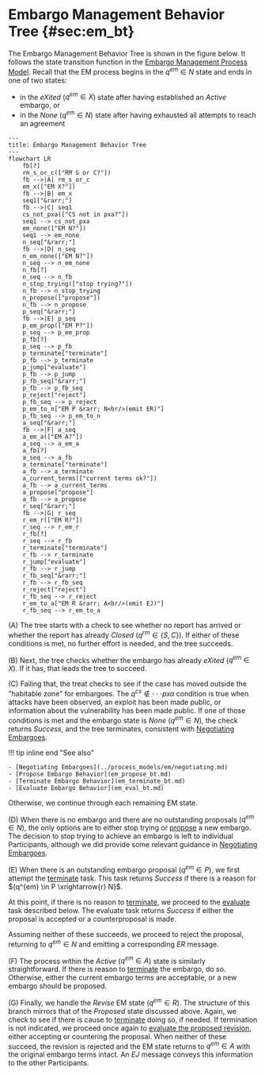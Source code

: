 # Embargo Management Behavior Tree {#sec:em_bt}

The Embargo Management Behavior Tree is shown in the figure below.
It follows the state transition function in the
[Embargo Management Process Model](../process_models/em/index.md#em-state-transitions).
Recall that the EM process begins in the $q^{em} \in N$ state and ends in one of two states:

- in the *eXited* ($q^{em} \in X$) state after having established an
    *Active* embargo, or
- in the *None* ($q^{em} \in N$) state after having exhausted all
    attempts to reach an agreement

```mermaid
---
title: Embargo Management Behavior Tree
---
flowchart LR
    fb[?]
    rm_s_or_c(["RM S or C?"])
    fb -->|A| rm_s_or_c
    em_x(["EM X?"])
    fb -->|B| em_x
    seq1["&rarr;"]
    fb -->|C| seq1
    cs_not_pxa(["CS not in pxa?"])
    seq1 --> cs_not_pxa
    em_none(["EM N?"])
    seq1 --> em_none
    n_seq["&rarr;"]
    fb -->|D| n_seq
    n_em_none(["EM N?"])
    n_seq --> n_em_none
    n_fb[?]
    n_seq --> n_fb
    n_stop_trying(["stop trying?"])
    n_fb --> n_stop_trying
    n_propose(["propose"])
    n_fb --> n_propose
    p_seq["&rarr;"]
    fb -->|E| p_seq
    p_em_prop(["EM P?"])
    p_seq --> p_em_prop
    p_fb[?]
    p_seq --> p_fb
    p_terminate["terminate"]
    p_fb --> p_terminate
    p_jump["evaluate"]
    p_fb --> p_jump
    p_fb_seq["&rarr;"]
    p_fb --> p_fb_seq
    p_reject["reject"]
    p_fb_seq --> p_reject
    p_em_to_n["EM P &rarr; N<br/>(emit ER)"]
    p_fb_seq --> p_em_to_n
    a_seq["&rarr;"]
    fb -->|F| a_seq
    a_em_a(["EM A?"])
    a_seq --> a_em_a
    a_fb[?]
    a_seq --> a_fb
    a_terminate["terminate"]
    a_fb --> a_terminate
    a_current_terms(["current terms ok?"])
    a_fb --> a_current_terms
    a_propose["propose"]
    a_fb --> a_propose
    r_seq["&rarr;"]
    fb -->|G| r_seq
    r_em_r(["EM R?"])
    r_seq --> r_em_r
    r_fb[?]
    r_seq --> r_fb
    r_terminate["terminate"]
    r_fb --> r_terminate
    r_jump["evaluate"]
    r_fb --> r_jump
    r_fb_seq["&rarr;"]
    r_fb --> r_fb_seq
    r_reject["reject"]
    r_fb_seq --> r_reject
    r_em_to_a["EM R &rarr; A<br/>(emit EJ)"]
    r_fb_seq --> r_em_to_a
```

(A) The tree starts with a check to see whether no report has arrived or
whether the report has already *Closed* ($q^{rm} \in \{S{,}C\}$). If
either of these conditions is met, no further effort is needed, and the
tree succeeds.

(B) Next, the tree checks whether the embargo has already
*eXited* ($q^{em} \in X$). If it has, that leads the tree to succeed.

(C) Failing that, the treat checks to see if the case has moved outside the
"habitable zone" for embargoes. The ${q^{cs}\not\in\cdot\cdot\cdot pxa}$
condition is true when attacks have been observed, an exploit has been
made public, or information about the vulnerability has been made
public. If one of those conditions is met and the embargo state is
*None* ($q^{em} \in N$), the check returns *Success*, and the tree
terminates, consistent with
[Negotiating Embargoes](../process_models/em/negotiating.md).

!!! tip inline end "See also"

    - [Negotiating Embargoes](../process_models/em/negotiating.md)
    - [Propose Embargo Behavior](em_propose_bt.md)
    - [Terminate Embargo Behavior](em_terminate_bt.md)
    - [Evaluate Embargo Behavior](em_eval_bt.md)

Otherwise, we continue through each remaining EM state.

(D) When there is no embargo and there are no outstanding proposals ($q^{em} \in N$), the only options are to
either stop trying or [propose](em_propose_bt.md) a new embargo.
The decision to stop trying to achieve an embargo is left to individual Participants, although we did provide some relevant guidance in
[Negotiating Embargoes](../process_models/em/negotiating.md).

(E) When there is an outstanding embargo proposal ($q^{em} \in P$), we first attempt the [terminate](em_terminate_bt.md) task.
This task returns *Success* if there is a reason for ${q^{em} \in P \xrightarrow{r} N}$.

At this point, if there is no reason to [terminate](em_terminate_bt.md),
we proceed to the [evaluate](em_eval_bt.md) task described below.
The evaluate task returns *Success* if either the proposal is accepted or a counterproposal is made.

Assuming neither of these succeeds, we proceed to reject the proposal, returning to
$q^{em} \in N$ and emitting a corresponding $ER$ message.

(F) The process within the *Active* ($q^{em} \in A$) state is similarly straightforward.
If there is reason to [terminate](em_terminate_bt.md) the embargo, do so.
Otherwise, either the current embargo terms are acceptable, or a new embargo should be proposed.

(G) Finally, we handle the *Revise* EM state ($q^{em} \in R$).
The structure of this branch mirrors that of the *Proposed* state discussed above.
Again, we check to see if there is cause to [terminate](em_terminate_bt.md) doing so, if needed.
If termination is not indicated, we proceed once again to [evaluate the proposed revision](em_eval_bt.md), either accepting
or countering the proposal.
When neither of these succeed, the revision is rejected and the EM state returns to $q^{em} \in A$ with the
original embargo terms intact.
An $EJ$ message conveys this information to the other Participants.
